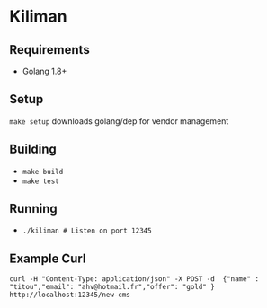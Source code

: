 # Kiliman
## Requirements

 - Golang 1.8+

## Setup

`make setup` downloads golang/dep for vendor management

## Building
 - `make build`
 - `make test`

## Running

 - `./kiliman # Listen on port 12345`


## Example Curl

`curl -H "Content-Type: application/json" -X POST -d  {"name" : "titou","email": "ahv@hotmail.fr","offer": "gold" } http://localhost:12345/new-cms`


